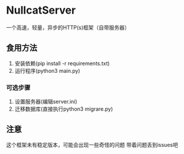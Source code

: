 # NullcatServer
一个高速，轻量，异步的HTTP(s)框架（自带服务器）

## 食用方法
1. 安装依赖(pip install -r requirements.txt) 
2. 运行程序(python3 main.py)

### 可选步骤
1. 设置服务器(编辑server.ini) 
2. 迁移数据库(直接执行python3 migrare.py) 

## 注意
这个框架未有稳定版本，可能会出现一些奇怪的问题
带着问题丢到issues吧
